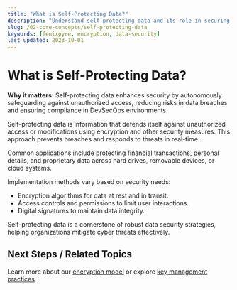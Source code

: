 ```yaml
---
title: "What is Self-Protecting Data?"
description: "Understand self-protecting data and its role in securing sensitive information through encryption and automated defenses."
slug: /02-core-concepts/self-protecting-data
keywords: [fenixpyre, encryption, data-security]
last_updated: 2023-10-01
---
```


# What is Self-Protecting Data?

**Why it matters:** Self-protecting data enhances security by autonomously safeguarding against unauthorized access, reducing risks in data breaches and ensuring compliance in DevSecOps environments.

Self-protecting data is information that defends itself against unauthorized access or modifications using encryption and other security measures. This approach prevents breaches and responds to threats in real-time.

Common applications include protecting financial transactions, personal details, and proprietary data across hard drives, removable devices, or cloud systems.

Implementation methods vary based on security needs:
- Encryption algorithms for data at rest and in transit.
- Access controls and permissions to limit user interactions.
- Digital signatures to maintain data integrity.

Self-protecting data is a cornerstone of robust data security strategies, helping organizations mitigate cyber threats effectively.

## Next Steps / Related Topics
Learn more about our [encryption model](../02-core-concepts/encryption-model.md) or explore [key management practices](../02-core-concepts/key-mgmt.md).